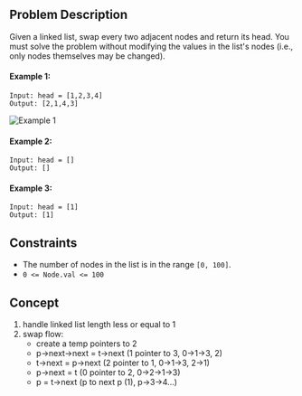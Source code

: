 ## Problem Description

Given a linked list, swap every two adjacent nodes and return its head. You must solve the problem without modifying the values in the list's nodes (i.e., only nodes themselves may be changed).

#### Example 1:
```plaintext\n
Input: head = [1,2,3,4]
Output: [2,1,4,3]
```
![Example 1](https://assets.leetcode.com/uploads/2020/10/03/swap_ex1.jpg)

#### Example 2:
```plaintext\n
Input: head = []
Output: []
```
#### Example 3:
```plaintext\n
Input: head = [1]
Output: [1]
```
## Constraints

- The number of nodes in the list is in the range `[0, 100]`.
- `0 <= Node.val <= 100`

## Concept
1. handle linked list length less or equal to 1
2. swap flow:
     - create a temp pointers to 2
     - p->next->next = t->next (1 pointer to 3, 0->1->3, 2)
     - t->next = p->next (2 pointer to 1, 0->1->3, 2->1)
     - p->next = t (0 pointer to 2, 0->2->1->3)
     - p = t->next (p to next p (1), p->3->4...)
       
